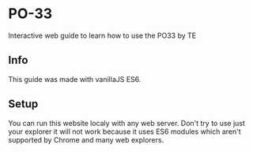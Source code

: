 # PO-33
Interactive web guide to learn how to use the PO33 by TE

## Info

This guide was made with vanillaJS ES6.

## Setup

You can run this website localy with any web server. Don't try to use just your explorer it will not work because it uses ES6 modules
which aren't supported by Chrome and many web explorers.

